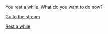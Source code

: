 You rest a while. What do you want to do now?

[Go to the stream](../stream/stream.md)

[Rest a while](../rest/rest.md)
